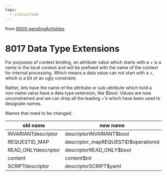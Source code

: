 ```yaml
---
tags:
  - status/todo
---
```

from [8000-pendingActivities](8000-pendingActivities.md)
# 8017 Data Type Extensions
For purposes of context binding, an attribute value which starts with a + is a name in the local context and will be prefixed with the name of the context for internal processing. Which means a data value can not start with a +, which is a bit of an ugly constraint.

Rather, lets have the name of the attritube or sub-attribute which hold a non-name value have a data type extension, like $bool. Values are now unconstrained and we can drop all the leading +'s which have been used to designate names.

Names that need to be changed:

old name | new name
--- | ---
INVARIANTdescriptor | descriptorINVARIANT$bool
REQUESTID_MAP | descriptor_mapREQUESTID$operationid
READ_ONLYdescriptor | descriptorREAD_ONLY$bool
content | content$ml
SCRIPTdescriptor | descriptorSCRIPT$yaml